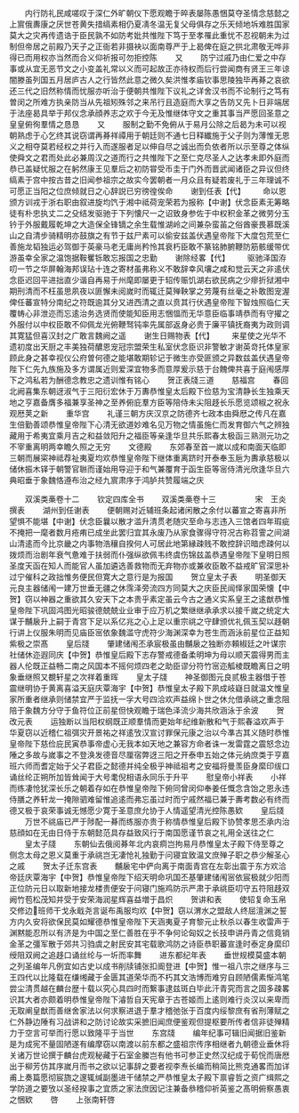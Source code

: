 <!-- { "loadSidebar": true } -->
　　内行防礼民咸嗟叹于深仁外旷朝仪下愿观瞻于晬表屡陈愚悃莫夺圣情念慈懿之上賔俄夀康之厌世苍黄失措缟素相仍夏凊冬温无复父母俱存之乐天倾地坼难胜国家莫大之灾再传遗诰于臣民孰不如防考妣共惟陛下笃于至孝罹此重忧不忍视朝未为过制但帝居之前殿乃天子之正衙若非摄袂以面南尊严于上曷俾在庭之拱北肃敬无哗非得已而用权亦当然而合义仰祈报可勿拒控陈
　　又
　　防宁过戚乃由仁爱之中存事或从宜无恶节文之小变盖礼常以义而可起故正亦待权而后行尝闻商有贤王三年谅闇滕虽列国五月居庐古人之行皆然此意之微久矣洪惟孝庙钦事思陵独毕再朞之哀欲还三代之旧然称情而忧服亦听治于便朝共惟陛下议礼之详舍汉书而不论制行之笃有曽闵之所难方执亲防当从先祖矧殊邻之来吊行且造庭而大享之告防又先卜日非端居于法座曷具举于邦仪念承顔养志之欢于今无及惟继体守文之重其事当严愿回圣意之皇皇俯徇羣情之恳恳
　　又
　　服制之勤不免俯从于易月公除之后曷为未可以视朝熟虑于心乞终其说窃谓再朞祥禫用于朝廷则不通七日释纎施于父子则为薄惟无恩义之相夺莫若经权之并行入而遂服者足以伸自尽之诚出而负依者所以示至尊之体纵使舜文之君而处此必兼周汉之道而行之共惟陛下之至仁克尽圣人之达孝未即外庭而恭已盖疑忧服之在躬然康王见羣后之初防甞受币圭于门外而晋武闻诸臣之异议但终缟素于宫中按古昔之旧闻参祖宗之故实今罢朝者一月众且有疑若废礼于三年理诚不可愿正当阳之位庶倾就日之心辞説已穷徬徨俟命
　　谢到任表【代】
　　命以恩颁方训戎于浙右职由叙进旋均饩于湘中祗荷宠荣若为报称【中谢】伏念臣素无筹略徒有朴忠执丈二之殳结发驱驰于下列懐尺一之诏致身参佐于中权积金革之微劳分玉钤于外服戴履乾坤之大造保全锋镝之余生载惟湖岭之间兼杂蛮苖之俗酋豪畏慕既溪山之自清步骑精明亦鼓旗之有节于兹尸素可以偷安兹盖伏遇皇帝陛下大度包荒至仁善施龙韬独运必驾御于英豪马老无庸尚矜怜其衰朽臣敢不篆铭肺腑鞭防筋骸缓带优游虽幸全家之温饱据鞍矍铄敢忘报国之忠勤
　　谢除经畧【代】
　　驱驰泽国洊叨一节之华屏翰海邦误玷十连之寄材虽弗称义不敢辞幸风壤之咸和觉云天之非逺伏念臣迟回平进拙直少谐自再易于州麾即屡更于轺传赈饥湖右欲民病之少瘳折狱湘中期刑清而不枉虽思夙夜以匪懈未阅嵗时而辄迁莫殚鞅掌之劳蔑有丝毫之补敢图宠渥俾任蕃宣特分南纪之符既逾其分又进西清之直以贲其行伏遇皇帝陛下智烛照临仁天覆帱心非泄迩而忘逺治务选贤而使能知臣用志悃愊而无华意臣临事靖恭而有守擢之外服付以中权臣敢不仰佩龙光俯鞭驽钝率先属部返身必贵于廉平镇抚裔夷为政则调其寛猛但喜汉封之广敢言魏阙之遥
　　谢生日赐物表【代】
　　来星使之光华不遗初度出天厨之丰美独荷醲恩宠冠宗盟荣生私室伏念臣识非警敏才谢英竒托体皇家顾此身之甚幸视仪公府曽何德之能堪敢期轸记于微生亦受匪颁之异数兹盖伏遇皇帝陛下仁先九族施及多方谓属近则爱深宜物多而意厚爰示慈于台餽俾共喜于庭闱感厚下之鸿私若为酬德念教忠之遗训惟有铭心
　　贺正表牋三道
　　慈福宫
　　春回北阙喜集东朝迓淑气于三阳衍宏休于万夀恭惟皇太后殿下俭慈为宝清静长生独乘天地之亨嘉备膺多福兼享圣神之至养俯庇羣方臣等陪侍未尖阻趍长乐愿览颂椒之祝永观厯荚之新
　　重华宫
　　礼谨三朝方庆汉京之防德齐七政本由舜厯之传凡在嘉生倍勤善颂恭惟皇帝陛下心清无欲道妙难名见万物之情虽施仁而发育御六气之辨独藏用于希夷宜乘月吉之和益敛阳升之福臣等亲逢华旦共乐熙春太极函三熟测元功之不宰重离明两幸瞻久照之无穷
　　文德殿
　　东郊春至首一嵗以成和南面天临即三朝而展寀神祗荐祉夷夏均欢恭惟皇帝陛下继体重离跻时开泰奉玉巵为夀承慈极以储休振木铎于朝警官聮而谨始用导迎于和气兼覆育于函生臣等宻侍清光欣逢华旦六典昭垂于象魏恪遵布治之经九賔肃序于鸿胪共赞履端之庆













　　双溪类槀卷十二
　　钦定四库全书
　　双溪类槀卷十三　　　　　宋　王炎　撰表
　　湖州到任谢表
　　便朝赐对近辅班条起诸闲散之余付以蕃宣之寄喜非所望惧不能堪【中谢】伏念臣曩以散才滥升清贯老随灾至命与志违入三馆者四年瑕疵不掩把一麾者数月疮痏已成坐此罢归宜其永废乃从家食骤得守符况古称苕霅之间湖山清逺而今比京畿之内事物浩穰自揆何人可居此地第縁疎贱不敢控辞识暗虑疎何以拨烦而治剧年衰气惫难于扶弱而仆强纵欲佩韦终虞伤锦兹盖恭遇皇帝陛下皇明日照圣度天函在知人而能官人虽加遴选善救物而无弃物亦或兼收臣敢不益戒旷官深思补过宁催科之政拙惟务便民但寛大之意行是为报国
　　贺立皇太子表
　　明圣御天元良主器储闱一建万世垂无疆之休霈泽旁流四方同莫大之庆臣民闿怿家国荣懐【中贺】窃以神器之重欲其久安天下之本贵乎素定虽云今古之通义实系皇王之逺猷恭惟皇帝陛下巩固鸿图光昭骏德兢兢业业审于应万机之繁继继承承求以接千嵗之统定大谋于黼扆升上嗣于青宫下足以系亿兆之心上足以重宗祧之守肆颁优礼佩玉契以趍朝行讲上仪服朱明而见庙臣宻依象魏滥守虎符少海渊深幸为苍生而涵泳前星位正益知紫极之崇髙
　　皇后牋
　　肇建储闱丕承宸极虽由黼扆之独断亦頼椒廷之叶谋宗社储休迩遐同庆【中贺】恭惟皇后殿下志存警戒德备柔明坤为母以顺天震得男而主器人伦既正益畅二南之风国本不摇何烦四老之助臣谬分符竹宻迩觚棱既瞻离日之明象垂继照又覩轩星之次祥着重晖
　　皇太子牋
　　神圣御图元良贰极主器借于苍震继明协于黄离喜溢天庭庆覃海宇【中贺】恭惟皇太子殿下夙成岐嶷日就温文惟皇家所重者继承则储禁宜严于监抚一孚大号四洽欢声益绵卜世之休允借承祧之重念阻陪于象魏方分守于鱼符位正前星但快观瞻于瑞色泽流少海共欣涵泳于余波
　　贺改元表
　　运独断以当阳权纲既正顺羣情而更始年纪维新散和气于熙春溢欢声于华夏窃以近稽仁祖弭灾开景祐之祥逺攷汉宣讨罪保元康之治以今凖古其义随时恭惟皇帝陛下慈俭庇民寅恭事帝虚心无我本如天地之兼容方命者诛一发雷霆之震怒念边陲之多故与嵗事之不登涣发德音尽厘宿弊迓三阳之开泰申五始之体元纳庶类于亨嘉班六师而耆定始于父子君臣之懿德并纯全极乎神祗祖考之安福将曼羡臣身縻印绂口诵丝纶正朔所加皆耸闻于大号耄倪相语永同乐于升平
　　慰皇帝小祥表
　　小祥而练凄怆犹深长乐之朝着存如在恭惟皇帝陛下俯同曾闵仰奉姜任慨念含饴之恩永违侍膳之养轩龙一掩隙驷难留惟追逺而弗忘虽过时而宁戚然福已兼于夀考数必有终而德又极于哀荣事诚无憾愿少寛于圣意庶允协于人情遥望清光控陈愚欵
　　皇后牋
　　万世不祧庙已严于陟配一朞而练服亦贵于称情恭惟皇后殿下协赞孝思丕承内治慈顔如在无由日侍于东朝懿范具存益致风行于南国愿谨节哀之礼用全送往之仁
　　皇太子牋
　　东朝仙去俄阅朞年北内哀痌岂拘易月恭惟皇太子殿下侍至尊之侧念太母之恩义莫重于承祧岂无凄怆礼独勤于问寝宜致温文庶殚子职之恭少解圣心之戚
　　贺太子迁东宫表
　　黼扆宅中俨向离于南面青宫在左彰出震于东方欢洽帝廷庆覃海宇【中贺】恭惟皇帝陛下绍天明命巩国丕基肇建储闱宻依宸极就少阳而正位防元日以取新地接龙楼贵便安于问寝门施鸡防示严肃于承祧臣叨守五符阻趍双阙竹苞松茂知并受于安荣海润星辉喜益増于昌炽
　　贺讲和表
　　使轺复命玉帛交修边班师干戈永戢尧言诞布禹服均欢【中贺】窃以渭水之盟敌人终屈澶渊之誓方内久安将欲保民莫如耀德恭惟皇帝陛下天涵夷夏子育黎元止秋杀以春生收雷声于渊黙能忍所以有济是为中国之至仁善胜在乎不争何论匈奴之长技申讲丹青之信竟销金革之彊军散于郊共习驺虞之射民安其宅载歌鸿防之诗臣恭职蕃宣逢时泰定身縻印绶阻双阙之追趍口诵丝纶与一圻而率舞
　　进东都纪年表
　　垂世规模莫盛本朝之列圣编年凡例宜如古史以成书削牍铺张扣阍登进【中贺】惟一祖八宗之继序与三王四代以比隆载在缣缃藏于金匮其道荣华而不朽其文浩博而难穷自顾陋儒素惭鸿笔尝尘清贯越在麟台歴十载以究心具四时而繋事逮兹斑白毕此汗青究而言之固多疎畧识其大者亦颇着明恭惟皇帝陛下濬哲自天宪章于古苍姬而上逺则难行炎汉以来卑而无取阐皇猷而善继舍家法以何求察进退于羣才稽弛张于百度内绥黎庶有省刑薄赋之仁外静边陲有习战讲和之防讨论故实采摭旧闻庶便鉴观但提枢要所传者信非徒殚精力于空言可举而行愿以致隆平于当世
　　东宫牋
　　编年纪事可辑旧闻据旧鉴新是为成宪不量固陋遂有编摩窃以南渡以前东都之盛祖宗传序相继者九朝德业垂休将关诸万世论撰于麟台虎观秘藏于石室金縢岂有他书可参正史然汉纪成于荀恱而唐厯出于柳芳仿其序嵗月而书之欲以记事辞之要者视李焘长编而稍简比熊克通畧而加详甫上奏篇愿彻宸旒之邃辄缄副墨进干储禁之严恭惟皇太子殿下禀睿哲之资广缉熙之学防道之要攷以圣经揆事之宜质之家法庶因记注兼备叅稽仰祈英鉴之髙明俯察愚衷之悃欵
　　啓
　　上张南轩啓

